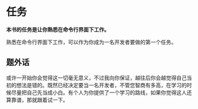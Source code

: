 # 任务

**本书的任务是让你熟悉在命令行界面下工作。**

熟悉在命令行界面下工作，可以作为你成为一名开发者要做的第一个任务。

## 题外话

或许一开始你会觉得这一切毫无意义，不过我向你保证，越往后你会越觉得自己当初的想法是错的。既然已经决定要当一名开发者，不管您智商有多高，在学习的时候尽量把自己先当成小白。有个人为你提供了一个学习的路线，如果你觉得这人还算靠谱，那就跟着试一下。

